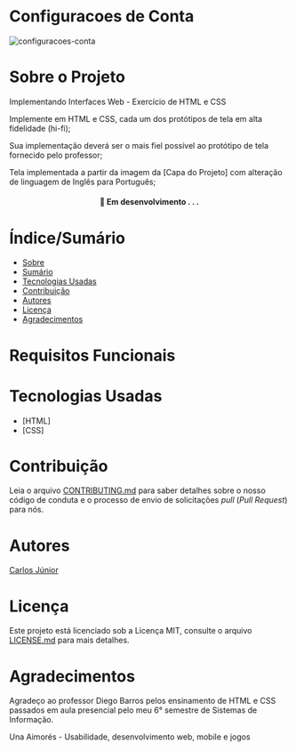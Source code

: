 # Configuracoes de Conta


![configuracoes-conta](https://user-images.githubusercontent.com/100207340/202908602-72fa4ec8-c543-4b27-ae97-cd4e1c43c48e.png)


# Sobre o Projeto

Implementando  Interfaces Web - Exercício de HTML e CSS

Implemente em HTML e CSS, cada um dos protótipos de tela em alta fidelidade (hi-fi);

Sua implementação deverá ser o mais fiel  possível ao protótipo de tela fornecido pelo professor;

Tela implementada a partir da imagem da [Capa do Projeto] com alteração de linguagem de Inglês para Português;


<h4 align="center"> 
	🚧  Em desenvolvimento . . .
</h4>

# Índice/Sumário

* [Sobre](#sobre-o-projeto)
* [Sumário](#índice/sumário)
* [Tecnologias Usadas](#tecnologias-usadas)
* [Contribuição](#contribuição)
* [Autores](#autores)
* [Licença](#licença)
* [Agradecimentos](#agradecimentos)


# Requisitos Funcionais 



# Tecnologias Usadas

- [HTML]
- [CSS]

# Contribuição

Leia o arquivo [CONTRIBUTING.md](CONTRIBUTING.md) para saber detalhes sobre o nosso código de conduta e o processo de envio de solicitações *pull* (*Pull Request*) para nós.

# Autores

[Carlos Júnior](https://github.com/JrWockeez)

# Licença

Este projeto está licenciado sob a Licença MIT,  consulte o arquivo [LICENSE.md](LICENSE.md) para mais detalhes.

# Agradecimentos

Agradeço ao professor Diego Barros pelos ensinamento de HTML e CSS passados em aula presencial pelo meu 6° semestre de Sistemas de Informação.

Una Aimorés - Usabilidade, desenvolvimento web, mobile e jogos

